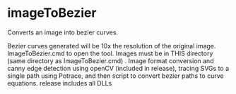 # imageToBezier
Converts an image into bezier curves. 

Bezier curves generated will be 10x the resolution of the original image.
ImageToBezier.cmd to open the tool. Images must be in THIS directory (same directory as ImageToBezier.cmd) 
.
Image format conversion and canny edge detection using openCV (included in release), tracing SVGs to a single path using Potrace, and then script to convert bezier paths to curve equations.
release includes all DLLs
